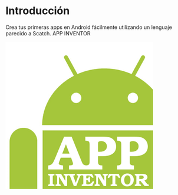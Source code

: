 # Introducción

Crea tus primeras apps en Android fácilmente utilizando un lenguaje parecido a Scatch. APP INVENTOR

![](/assets/appinventor.png)



